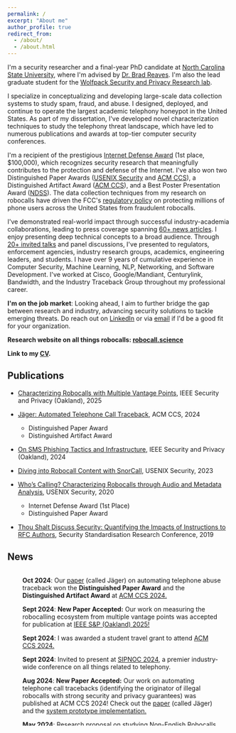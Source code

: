 ```yaml
---
permalink: /
excerpt: "About me"
author_profile: true
redirect_from: 
  - /about/
  - /about.html
---
```


I'm a security researcher and a final-year PhD candidate at [North Carolina State University](https://www.csc.ncsu.edu/), where I'm advised by [Dr. Brad Reaves](https://bradreaves.net). I'm also the lead graduate student for the [Wolfpack Security and Privacy Research lab](https://wspr.csc.ncsu.edu//people.html). 

I specialize in conceptualizing and developing large-scale data collection systems to study spam, fraud, and abuse. I designed, deployed, and continue to operate the largest academic telephony honeypot in the United States. As part of my dissertation, I've developed novel characterization techniques to study the telephony threat landscape, which have led to numerous publications and awards at top-tier computer security conferences. 

I'm a recipient of the prestigious [Internet Defense Award](https://research.facebook.com/blog/2020/08/facebook-awards-200000-to-2020-internet-defense-prize-winners-at-usenix-security/) (1st place, $100,000), which recognizes security research that meaningfully contributes to the protection and defense of the Internet. I've also won two Distinguished Paper Awards ([USENIX Security](https://www.usenix.org/conference/usenixsecurity20/presentation/prasad) and [ACM CCS](https://www.sigsac.org/ccs/CCS2024/program/awards.html)), a Distinguished Artifact Award ([ACM CCS](https://www.sigsac.org/ccs/CCS2024/program/awards.html)), and a Best Poster Presentation Award ([NDSS](https://youtu.be/oXD9F76S6G0?t=609)). The data collection techniques from my research on robocalls have driven the FCC's [regulatory policy](https://docs.fcc.gov/public/attachments/FCC-23-37A1.pdf) on protecting millions of phone users across the United States from fraudulent robocalls. 

I've demonstrated real-world impact through successful industry-academia collaborations, leading to press coverage spanning [60+ news articles](../in-the-news/). I enjoy presenting deep technical concepts to a broad audience. Through [20+ invited talks](../talks/) and panel discussions, I've presented to regulators, enforcement agencies, industry research groups, academics, engineering leaders, and students. I have over 9 years of cumulative experience in Computer Security, Machine Learning, NLP, Networking, and Software Development. I've worked at Cisco, Google/Mandiant, Centurylink, Bandwidth, and the Industry Traceback Group throughout my professional career.

**I'm on the job market**: Looking ahead, I aim to further bridge the gap between research and industry, advancing security solutions to tackle emerging threats. Do reach out on [LinkedIn](https://www.linkedin.com/in/sathviknprasad/) or via [email](../contact/) if I'd be a good fit for your organization.

**Research website on all things robocalls: [robocall.science](https://robocall.science)**

**Link to my [CV](../files/sathvik-cv.pdf).**

<h2 id="Publications">Publications</h2>

- [Characterizing Robocalls with Multiple Vantage Points](../publication/2025-05-01-vantage-point), IEEE Security and Privacy (Oakland), 2025

- [Jäger: Automated Telephone Call Traceback](../publication/2024-10-17-jager), ACM CCS, 2024
  - Distinguished Paper Award
  - Distinguished Artifact Award

- [On SMS Phishing Tactics and Infrastructure](../publication/2024-02-01-SMS-Phishing), IEEE Security and Privacy (Oakland), 2024

- [Diving into Robocall Content with SnorCall](../publication/2023-02-28-SnorCall), USENIX Security, 2023


- [Who’s Calling? Characterizing Robocalls through Audio and Metadata Analysis](../publication/2020-08-12-whoscalling), USENIX Security, 2020
  - Internet Defense Award (1st Place)
  - Distinguished Paper Award

- [Thou Shalt Discuss Security: Quantifying the Impacts of Instructions to RFC Authors](../publication/2019-11-11-rfclint), Security Standardisation Research Conference, 2019


<h2 id="news">News</h2>
<div class="content" style="overflow-y: scroll; padding-left: 10px; max-height: 350px; padding-right: 20px; margin-top: 0px;" id="div-news">

<ul>

<p><strong>Oct 2024</strong>: Our <a href="https://arxiv.org/abs/2409.02839">paper</a> (called Jäger) on automating telephone abuse traceback won the <strong>Distinguished Paper Award</strong> and the <strong>Distinguished Artifact Award</strong> at <a
href="https://www.sigsac.org/ccs/CCS2024/program/awards.html">ACM CCS 2024.</a></p>

<p><strong>Sept 2024</strong>: <strong>New Paper Accepted:</strong> Our work on measuring the robocalling ecosystem from multiple vantage points was accepted for publication at <a href="https://sp2025.ieee-security.org/"> IEEE S&P (Oakland) 2025!</a> </p>

<p><strong>Sept 2024</strong>: I was awarded a student travel grant to attend <a
href="https://www.sigsac.org/ccs/CCS2024/">ACM CCS 2024.</a></p>

<p><strong>Sept 2024</strong>: Invited to present at <a
href="https://www.sipforum.org/news-events/sipnoc-2024-overview/">SIPNOC 2024</a>, a premier industry-wide conference on all things related to telephony.</p>

<p><strong>Aug 2024</strong>: <strong>New Paper Accepted:</strong> Our work on automating telephone call tracebacks (identifying the originator of illegal robocalls with strong security and privacy guarantees) was published at ACM CCS 2024! Check out the <a href="https://arxiv.org/abs/2409.02839">paper</a> (called Jäger) and the <a href="https://github.com/wspr-ncsu/jaeger"> system prototype implementation.</a> </p>


<p><strong>May 2024</strong>: Research proposal on studying Non-English Robocalls accepted at the <a href="https://conpro24.ieee-security.org/index.html">Workshop on Technology and Consumer Protection</a> (ConPro 2024)</p>

<p><strong>May 2024</strong>: <strong>New Paper Accepted</strong>: Our work on characterizing the SMS-Phishing ecosystem (<a
href="https://www.computer.org/csdl/proceedings-article/sp/2024/313000a169/1Ub24K6cHkY">"On SMS Phishing Tactics and Infrastructure"</a>) will appear at <a href="https://sp2024.ieee-security.org/">IEEE S&P 2024</a>!</p>

<p><strong>Feb 2024</strong>: Invited talk at the <a
href="https://www.nc-pace.org/2024-speakers">North Carolina Cybersecurity Symposium</a></p>

<p><strong>Nov 2023</strong>: Released <a href="https://github.com/wspr-ncsu/robocall-audio-dataset">a new curated dataset</a> along with a <a href="https://www.csc2.ncsu.edu/techreports/tech/2023/TR-2023-1.pdf">technical report</a> describing the collection of real-world robocall recordings.</p>

<p><strong>Nov 2023</strong>: Invited talk at TAPS -- UNC Chapel Hill (Triangle Area Privacy and Security Conference). </p>

<p><strong>Sept 2023</strong>: I'm one of the selected senior PhD students serving on a student panel at <a href="https://caecommunity.org/events/featured-events/2023-national-cybersecurity-education-colloquium">CAE-R Symposium</a></p>

<p><strong>Sept 2023</strong>: Invited talk at <a
href="https://www.sipforum.org/news-events/sipnoc-2023-overview/">SIPNOC 2023</a></p>

<p><strong>Aug 2023</strong>: Research talk at <a
href="https://www.usenix.org/conference/usenixsecurity23/presentation/prasad">USENIX Security 2023</a></p>

<p><strong>Aug 2023</strong>: Invited talk at <a
href="https://www.jpmorgan.com/technology/artificial-intelligence">J.P. Morgan AI Research</a>.</p>
<p><strong>May 2023</strong>: Invited talk at <a
href="https://www.resideo.com">Resideo</a>.</p>
<p><strong>April 2023</strong>: Looking forward to working with the <a
href="https://tracebacks.org/">Industry Traceback Group </a> over the summer to combat illegal robocalls.</p>
<p><strong>April 2023</strong>: I’m serving on the <a
href="https://sp2024.ieee-security.org/cfpapers.html">IEEE Security and Privacy
Program Committee </a></p>
<p><strong>April 2023</strong>: I’m serving on the <a
href="https://wisec2023.surrey.ac.uk/call-for-artifacts/">WiSec Artifact
Evaluation committee</a></p>
<p><strong>Feb 2023</strong>: I’m presenting a <a
href="https://www.ndss-symposium.org/wp-content/uploads/2023/02/NDSS2023Poster_paper_1049.pdf">poster</a>
on analyzing robocall audio content at NDSS 2023, San Diego.</p>
<p><strong>Feb 2023</strong>: Grateful to be nomination for the <a
href="https://www.csc.ncsu.edu/news/2319">Carla Savage Award</a> for
outstanding service!</p>
<p><strong>Jan 2023</strong>: Our paper “Diving into Robocall Content
with SnorCall” was accepted at <a
href="https://www.usenix.org/conference/usenixsecurity23">USENIX
Security 2023</a>!</p>
<p><strong>Jan 2023</strong>: I’m attending the NC-PaCE Cybersecurity
Symposium.</p>
<p><strong>Dec 2022</strong>: I’m serving on the <a
href="https://wisec2023.surrey.ac.uk/program-committee/">2023 ACM WiSec
Program Committee</a>!</p>
<p><strong>Oct 2022</strong>: I’m serving on the <a
href="https://www.acsac.org/2022/committees/artifact/">ACSAC Artifact
Evaluation committee</a></p>
<p><strong>May 2022</strong>: Looking forward to an exciting summer
internship with the Data Science research group at <a
href="https://www.mandiant.com/">Mandiant</a> (recently acquired by <a
href="https://www.googlecloudpresscorner.com/2022-03-08-mgc">Google</a>).</p>
<p><strong>May 2022</strong>: <strong>Career Milestone:</strong> I
passed my Oral Preliminary/Qualifying Exam. I’m officially a Doctoral
candidate!</p>
<p><strong>Apr 2022</strong>: Excited to attend <a
href="https://riskandassurancegroup.org/new-orleans-conference-5-6-apr-2022/">RAG
2022</a> as an <a
href="https://riskandassurancegroup.org/sathvik-prasad-north-carolina-state-university/">invited
panelist</a>.</p>
<p><strong>Mar 2022</strong>: I’m serving on the <a
href="https://wisec2022.cs.utsa.edu/replicability-label/">WiSec 2022</a>
Replicability Committee.</p>
<p><strong>Mar 2022</strong>: I’m part of the <a
href="https://www.ieee-security.org/TC/SP2022/cfposters.html">IEEE
S&amp;P 2022</a> Poster Jury committee.</p>
<p><strong>Feb 2021</strong>: I’m virtually attending NDSS 2021!</p>
<p><strong>Feb 2021</strong>: I’m excited to deliver an invited talk at
the <a href="https://www.cs.duke.edu/events/node/3959">Privacy and
Security Seminar</a> at Duke University.</p>
<p><strong>Jan 2021</strong>: I’ll be the TA for the <a
href="https://www.csc.ncsu.edu/courses/special_topics/">Cellular Network
Security</a> course. This course will discuss the secure design and
operations of cellular and telephone networks, with a focus on recent
research in the area.</p>
<p><strong>Jan 2021</strong>: Looking forward to my summer internship at
<a href="https://www.bandwidth.com/">Bandwidth</a> where I’ll be working
on fraud and abuse mitigation.</p>
<p><strong>Dec 2020</strong>: I passed my written prelim exam!</p>
<p><strong>Dec 2020</strong>: Participated in an invited discussion at
University of Michigan about our work on robocalls.</p>
<p><strong>Nov 2020</strong>: Our work was featured in the NC State
College of Engineering Magazine! <a
href="https://www.engr.ncsu.edu/news/2020/11/11/whos-calling/">Webpage</a>
and <a
href="https://www.engr.ncsu.edu/wp-content/uploads/2020/10/COE_AlumniMagazine_Fall2020_readerspreads_Oct26.pdf#page=12">Magazine-PDF</a></p>
<p><strong>Oct 2020</strong>: I’ll be (virtually) attending <a
href="https://conferences.sigcomm.org/imc/2020/">IMC 2020</a>!</p>
<p><strong>Sept 2020</strong>: As a co-author, I wrote <a
href="https://theconversation.com/does-ignoring-robocalls-make-them-stop-heres-what-we-learned-from-getting-1-5-million-calls-on-66-000-phone-lines-145433">an
article</a> for <a href="https://theconversation.com/us/who-we-are">The
Conversation</a> (a non-profit global news network) about our work on
robocalls.</p>
<p><strong>Aug 2020</strong>: Our work on <a
href="https://robocallobservatory.org/">Robocalls</a> won the <a
href="https://twitter.com/sathviknp/status/1293608809643085824">Distinguished
Paper Award</a> and the <a
href="https://research.fb.com/blog/2020/08/facebook-awards-200000-to-2020-internet-defense-prize-winners-at-usenix-security/">Internet
Defense Prize</a> ($100,000 Research Grant) at USENIX Security 2020!</p>
<p><strong>Aug 2020</strong>: I’m excited to present our work on
characterizing robocalls at USENIX Security 2020! Check out our <a
href="https://robocallobservatory.org">blog</a> and the <a
href="https://www.usenix.org/system/files/sec20-prasad.pdf">paper</a>.</p>
<p><strong>July 2020</strong>: In an <a
href="https://www.engr.ncsu.edu/news/2020/07/24/graduate-student-teams-up-to-help-create-peer-support-line-for-indian-students-in-the-u-s/">interview</a>,
I talk about my role in <a
href="https://www.ishubus.com/covid19/peersupport">our team’s</a>
initiative to provide accurate information to international students
studying in the US during the COVID-19 pandemic.</p>
<p><strong>July 2020</strong>: I’ll be attending the <a
href="https://wisec2020.ins.jku.at/">ACM WiSec</a> conference!</p>
<p><strong>May 2020</strong>: Our paper <em><a
href="publication/2020-08-12-whoscalling">Who’s Calling? Characterizing
Robocalls through Audio and Metadata Analysis</a></em> was accepted at
<a href="https://www.usenix.org/conference/usenixsecurity20">USENIX
Security 2020</a>!</p>
<p><strong>Feb 2020</strong>: Won the <em>Best Poster Presentation
Award</em> at NDSS 2020!</p>
<p><strong>Jan 2020</strong>: Awarded a student travel grant to attend
NDSS 2020. I’ll be presenting a poster on our ongoing work about
characterizing Robocalls. Thanks <a
href="https://www.internetsociety.org/">ISOC</a> and <a
href="https://www.ndss-symposium.org/">NDSS</a>!</p>
<p><strong>Oct 2019</strong>: Excited to meet fellow security &amp;
privacy researchers in the RTP area and present a poster on our ongoing
work about Robocalls at <a
href="https://www2.cs.duke.edu/projects/taps/">TAPS</a></p>
<p><strong>Sept 2019</strong>: Our paper <em><a
href="publication/2019-11-11-rfclint">Thou Shalt Discuss Security:
Quantifying the Impacts of Instructions to RFC Authors</a></em> was
accepted at <a href="https://conferences.ncl.ac.uk/ssr2019/">SSR
2019</a></p>
<p><strong>Aug 2018</strong>: Excited to start my grad school journey at
NC State. Go Wolfpack!</p>

</ul>
</div>